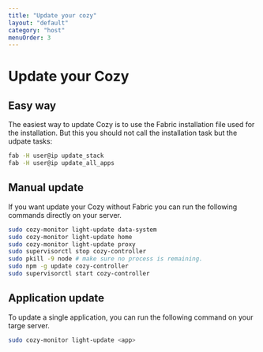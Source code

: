 ```yaml
---
title: "Update your cozy"
layout: "default"
category: "host"
menuOrder: 3
---
```

# Update your Cozy

## Easy way

The easiest way to update Cozy is to use the Fabric installation file used for
the installation. But this you should not call the installation task but the
udpate tasks:

```bash
fab -H user@ip update_stack 
fab -H user@ip update_all_apps
```
   

## Manual update

If you want update your Cozy without Fabric you can run the following commands
directly on your server.

```bash
sudo cozy-monitor light-update data-system
sudo cozy-monitor light-update home
sudo cozy-monitor light-update proxy
sudo supervisorctl stop cozy-controller
sudo pkill -9 node # make sure no process is remaining.
sudo npm -g update cozy-controller 
sudo supervisorctl start cozy-controller
```


## Application update

To update a single application, you can run the following command on your targe
server.

```bash
sudo cozy-monitor light-update <app>
```
